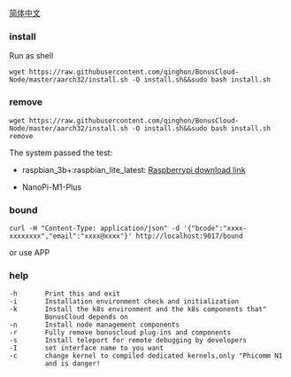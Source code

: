 
[简体中文](README_zh.md)

### install
Run as shell
```
wget https://raw.githubusercontent.com/qinghon/BonusCloud-Node/master/aarch32/install.sh -O install.sh&&sudo bash install.sh
```
### remove
```
wget https://raw.githubusercontent.com/qinghon/BonusCloud-Node/master/aarch32/install.sh -O install.sh&&sudo bash install.sh remove
```

The system passed the test:
- raspbian_3b+:raspbian_lite_latest: [Raspberrypi download link](https://downloads.raspberrypi.org/raspbian_lite_latest)


- NanoPi-M1-Plus

### bound

```
curl -H "Content-Type: application/json" -d '{"bcode":"xxxx-xxxxxxxx","email":"xxxx@xxxx"}' http://localhost:9017/bound
```
or use APP

### help

    -h       Print this and exit
    -i       Installation environment check and initialization
    -k       Install the k8s environment and the k8s components that"
             BonusCloud depends on
    -n       Install node management components
    -r       Fully remove bonuscloud plug-ins and components
    -s       Install teleport for remote debugging by developers
    -I       set interface name to you want
    -c       change kernel to compiled dedicated kernels,only "Phicomm N1
             and is danger!